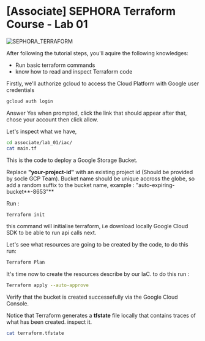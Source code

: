 # [Associate] SEPHORA Terraform Course - Lab 01

![SEPHORA_TERRAFORM](https://lh3.googleusercontent.com/pw/AL9nZEU9LM3PEd2_KbNoM05ccERj8Bi8JvrsikkzlnG282SruLt-_0oV_0bWOP3_Qm2iCJB5QHwetfzYH8kG_ouIjTFUgujkMvwn2DhBFPllCJU-RvlDSALpsDM9HZEealepROGvUNqpV9ATJePdgqnBrznw=w3584-h1506-no?authuser=0)

After following the tutorial steps, you'll aquire the following knowledges:
- Run basic terraform commands
- know how to read and inspect Terraform code

Firstly, we'll authorize gcloud to access the Cloud Platform with Google user credentials

```bash
gcloud auth login
```

Answer Yes when prompted, click the link that should appear after that, chose your account then click allow.

Let's inspect what we have,
```bash
cd associate/lab_01/iac/
cat main.tf
```

This is the code to deploy a Google Storage Bucket.

Replace **"your-project-id"** with an existing project id (Should be provided by socle GCP Team).
Bucket name should be unique accross the globe, so add a random suffix to the bucket name, example : "auto-expiring-bucket**-8653"**

Run :
```bash
Terraform init
```
this command will initialise terraform, i.e download locally Google Cloud SDK to be able to run api calls next.

Let's see what resources are going to be created by the code, to do this run:
```bash
Terraform Plan
```

It's time now to create the resources describe by our IaC. to do this run :
```bash
Terraform apply --auto-approve
```

Verify that the bucket is created successefully via the Google Cloud Console.

Notice that Terraform generates a **tfstate** file locally that contains traces of what has been created. inspect it.
```bash
cat terraform.tfstate
```
